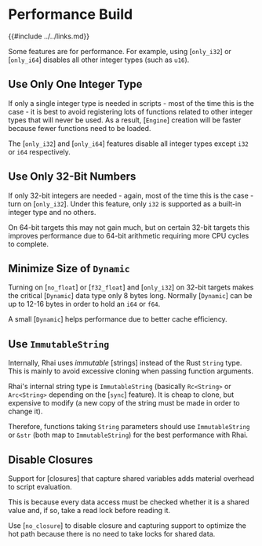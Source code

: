 Performance Build
=================

{{#include ../../links.md}}

Some features are for performance.  For example, using [`only_i32`] or [`only_i64`] disables all other integer types (such as `u16`).


Use Only One Integer Type
------------------------

If only a single integer type is needed in scripts - most of the time this is the case - it is best to avoid registering
lots of functions related to other integer types that will never be used.  As a result, [`Engine`] creation will be faster
because fewer functions need to be loaded.

The [`only_i32`] and [`only_i64`] features disable all integer types except `i32` or `i64` respectively.


Use Only 32-Bit Numbers
----------------------

If only 32-bit integers are needed - again, most of the time this is the case - turn on [`only_i32`].
Under this feature, only `i32` is supported as a built-in integer type and no others.

On 64-bit targets this may not gain much, but on certain 32-bit targets this improves performance
due to 64-bit arithmetic requiring more CPU cycles to complete.


Minimize Size of `Dynamic`
-------------------------

Turning on [`no_float`] or [`f32_float`] and [`only_i32`] on 32-bit targets makes the critical [`Dynamic`]
data type only 8 bytes long.
Normally [`Dynamic`] can be up to 12-16 bytes in order to hold an `i64` or `f64`.

A small [`Dynamic`] helps performance due to better cache efficiency.


Use `ImmutableString`
--------------------

Internally, Rhai uses _immutable_ [strings] instead of the Rust `String` type.  This is mainly to avoid excessive
cloning when passing function arguments.

Rhai's internal string type is `ImmutableString` (basically `Rc<String>` or `Arc<String>` depending on the [`sync`] feature).
It is cheap to clone, but expensive to modify (a new copy of the string must be made in order to change it).

Therefore, functions taking `String` parameters should use `ImmutableString` or `&str` (both map to `ImmutableString`)
for the best performance with Rhai.


Disable Closures
----------------

Support for [closures] that capture shared variables adds material overhead to script evaluation.

This is because every data access must be checked whether it is a shared value and, if so, take a read
lock before reading it.

Use [`no_closure`] to disable closure and capturing support to optimize the hot path
because there is no need to take locks for shared data.

